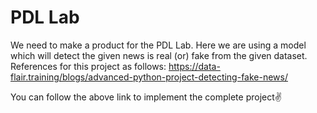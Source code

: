 <h1>PDL Lab</h1>

We need to make a product for the PDL Lab. Here we are using a model which will detect the given news is real (or) fake from the given dataset.
References for this project as follows:
https://data-flair.training/blogs/advanced-python-project-detecting-fake-news/

You can follow the above link to implement the complete project✌️

